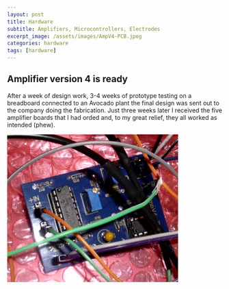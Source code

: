 ```yaml
---
layout: post
title: Hardware
subtitle: Amplifiers, Microcontrollers, Electrodes
excerpt_image: /assets/images/AmpV4-PCB.jpeg
categories: hardware
tags: [hardware]
---
```


## Amplifier version 4 is ready 
After a week of design work, 3-4 weeks of prototype testing on a breadboard connected to an Avocado plant the final design was sent out to the company doing the fabrication. Just three weeks later I received the five amplifier boards that I had orded and, to my great relief, they all worked as intended (phew).

![](/assets/images/AmpV4-PCB.jpeg)
